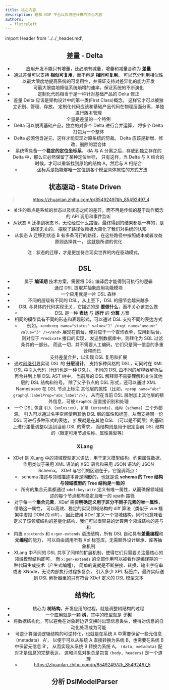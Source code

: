 ```yaml
---
title: 核心内容
description: 理解 NOP 平台以及可逆计算的核心内容
authors:
  - flytreleft
---
```


import Header from '../../\_header.md';

<Header />

## 差量 - Delta

- 应用开发不能只有增量，还必须有减量，增量和减量合称为 **差量**
- 通过差量可以支持 **相似可复用**，而不再是 **相同可复用**。
  可以充分利用相似性以最大限度地提高系统的可复用性，并保证支持对差异化的能力开发
- 可最大限度地降低系统熵增的速率，保证系统的不断演化
- 定制化代码相当于是一种针对基础产品的 Delta 修正
- 差量 Delta 应该是架构设计中的第一类(First Class)概念。
  这样它才可以被独立识别、管理、存放。
  定制化代码应该和基础产品代码在物理层面分离，单独进行版本管理
- 全量是差量的一个特例
- Delta 可以脱离基础产品，独立的对多个 Delta 进行合并运算，
  将多个 Delta 打包为一个整体
- Delta 必须包含逆元，这样才能实现对原系统的剪裁。
  Delta 应该是新增、修改、删除的混合体
- 系统需具备一个**稳定的定位坐标系**。
  dA 与 A 分离之后，存放到独立存在的 Delta 中，那么它必然保留了某种定位坐标，
  只有这样，当 Delta 与 X 结合的时候，才可以重新找到原始的结构 A，然后与 A 相结合
  - 坐标系是指能够唯一定位到各个模型具体属性的方式方法

## 状态驱动 - State Driven

> https://zhuanlan.zhihu.com/p/85492497#h_85492497_4

- 关注的重点是系统的状态以及状态之间的差异，而不再是传统的基于动作概念的 API 调用和事件监听
- 从状态 A 迁移到状态 B，无论经过什么路径，最终得到的结果都是一样的，是路径无关的。
  摆脱了路径依赖极大简化了我们对系统的认知
- 从状态 A 迁移到状态 B 有多条可行的路径，在这些路径中按照成本或者收益原则选择其一，
  这就是所谓的优化

注：状态的迁移，才是更加符合现实世界的内在驱动模式。

## DSL

- 属于 **编译期** 技术方案，需要将 DSL 编译后才能得到可执行的逻辑
- 通过 DSL 提取并抽象应用功能模块
- 一个应用就是一片 DSL 森林
- 不同的层级有不同的 DSL，从上至下，DSL 的细节会越来越多
- DSL 与具体的代码实现无关，它描述的是 **要做什么**，而不关心该怎么做
  - DSL 是一种 **表达** 与 **运行** 的 **分离** 方案
- 相同的模型具有不同的形态和表现形式，可以通过 DSL 支持不同的表达方式
  - 例如，`<and><eq name="status" value="1" /><gt name="amount" value="3" /></and>`
    展现在前台，便对应于一个查询表单，应用到后台，则对应于 `Predicate` 接口的实现，
    发送到数据库中，则转化为 SQL 过滤条件的一部分。
    而这一切，并不需要人工编码，它们只是同一信息的多重诠释而已
- 支持差量合并，以实现 DSL 复用和扩展
- 通过[前缀引导](https://zhuanlan.zhihu.com/p/548314138)实现 DSL 的 **分层设计**，
  支持多种风格的 DSL，可同时在 XML DSL 中引入代码（代码也是一种 DSL）。
  不同的 DSL 由不同的解释器解析后再合并到上层 DSL AST 树中，
  当前层的 DSL 解释器不需要理解和关注其他层的 DSL 结构和符号。
  除了父子节点的 DSL 形式，还可以通过 XML Namespace 在 DSL 节点上标注
  其他层的属性（比如，`<prop name="abc" graphql:labelProp="abc_label"/>`），
  从而在当前 DSL 层附加上其他层的额外信息，可被 `GraphQL` 层直接识别和处理
- 一个 DSL 包含 `引入`（`xmlns:xx`）、`扩展`（`extends`）、`结构`（`schema`）三个外部源。
  引入可以通过名字空间使用其他 DSL 层的属性和标签，从而支持同一份 DSL 可进行多种形式的表达，
  扩展就是在其他 DSL （可以是不同层）的基础上进行差量调整以达到当前 DSL 的需求，
  而结构则是用于限定当前 DSL 结构的（限定可用节点名称、属性类型等）

### XLang

- XDef 是 XLang 中的领域模型定义语法，用于定义模型结构，约束属性数据，
  作用类似于采用 XML 语法的 XSD 语言和采用 JSON 语法的 JSON Schema。
  XDef 与它们的区别在于，它强调两点：
  - schema 描述与领域描述本身是**同形**的，也就是说 **schema 的 Tree 结构与领域模型的 Tree 结构是一致的**
  - 所有的集合元素都通过 `xdef:key-attr` 定义有唯一属性，从而确保领域描述的每个节点都有稳定且唯一的 xpath 路径
- 对于每一个**集合元素**，XDef 需要**明确定义用于区分不同子元素的唯一属性**，借助这一属性，
  可以高效、稳定的实现领域结构的 diff 算法（类似于 vue 框架中虚拟 DOM 的 diff），
  因此使用 XDef 定义一个领域结构，同时也意味着定义了该领域结构的差量化结构，我们可以很容易的计算两个领域结构的差与和
- 内置 `x:extends` 和 `x:gen-extends` 语法结构，所有 DSL 自动具有**差量编程**和**元编程**的能力，
  可以自由调用所有 Xpl 标签库，无需额外设计继承、库等抽象机制
- XLang 中不同的 DSL 共享了同样的扩展机制，使得它们只需要关注最核心的领域模型结构即可，
  而 `x:gen-extends` 的全部作用可以被看作是编译期的一种代码生成技术（产生式编程），
  简单的说就是不断拼接、转换、输出字符串或者 XNode，无论内部执行过程多复杂，
  引入多少 XPL 标签库，最终实际送到 DSL 解析器里的只有符合 XDef 定义的 DSL 模型文本

## 结构化

- 核心为 **树结构**，开发应用的过程，就是调整树结构的过程
- 一个应用就是一颗 **树**，其中的模型就是 **子树**
- 将数据结构化，可以避免在对象跨边界交换时出现信息丢失，使得对信息的自动化处理成为可能
- 可逆计算强调逻辑结构的可逆转化，也就是在系统 A 中需要保留一些元信息（metadata） A'，
  以便于可以从系统 A 直接转换为系统 B，也需要在系统 B 中保留元信息 B'，
  从而实现从系统 B 转换为系统 A。
  `(data, metadata)` 配对才是信息的完整表达，
  这和消息对象总是包含 `(body, headers)` 是一个道理
  - https://zhuanlan.zhihu.com/p/85492497#h_85492497_5

## 分析 DslModelParser
